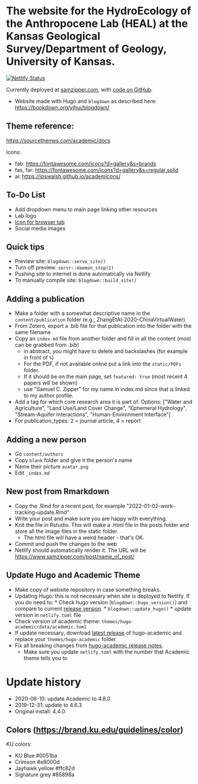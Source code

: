 # The website for the HydroEcology of the Anthropocene Lab (HEAL) at the Kansas Geological Survey/Department of Geology, University of Kansas.
[![Netlify Status](https://api.netlify.com/api/v1/badges/8ab46337-8345-446c-8b42-45d8d73db848/deploy-status)](https://app.netlify.com/sites/samzipper/deploys)

Currently deployed at [samzipper.com](https://www.samzipper.com), with [code on GitHub](https://github.com/samzipper/website-HEAL).

 * Website made with Hugo and `blogdown` as described here: https://bookdown.org/yihui/blogdown/

## Theme reference: 
https://sourcethemes.com/academic/docs

Icons:
 * fab: https://fontawesome.com/icons?d=gallery&s=brands
 * fas, far: https://fontawesome.com/icons?d=gallery&s=regular,solid
 * ai: https://jpswalsh.github.io/academicons/

## To-Do List
 * Add dropdown menu to main page linking other resources
 * Lab logo
 * [Icon for browser tab](https://sourcethemes.com/academic/docs/customization/#website-icon)
 * Social media images

## Quick tips
 * Preview site: `blogdown::serve_site()`
 * Turn off preview: `servr::daemon_stop(1)`
 * Pushing site to internet is done automatically via Netlify
  * To manually compile site: `blogdown::build_site()`

## Adding a publication
 * Make a folder with a somewhat descriptive name in the `content/publication` folder (e.g., ZhangEtAl-2020-ChinaVirtualWater)
 * From Zotero, export a .bib file for that publication into the folder with the same filename
 * Copy an `index.md` file from another folder and fill in all the content (most can be grabbed from .bib)
    * in abstract, you might have to delete and backslashes (for example in front of `%`)
    * For the PDF, if not available online put a link into the `static/PDFs` folder.
    * If it should be on the main page, set `featured: true` (most recent 4 papers will be shown)
	* use "Samuel C. Zipper" for my name in index.md since that is linked to my author profile.
 * Add a tag for which core research area it is part of. Options: ["Water and Agriculture", "Land Use/Land Cover Change", "Ephemeral Hydrology", "Stream-Aquifer Interactions", "Human-Environment Interface"]
 * For publication_types: 2 = journal article, 4 = report

## Adding a new person
 * Go `content/authors`
 * Copy `blank` folder and give it the person's name
 * Name their picture `avatar.png`
 * Edit `_index.md`

## New post from Rmarkdown
 * Copy the .Rmd for a recent post, for example "2022-01-02-work-tracking-update.Rmd"
 * Write your post and make sure you are happy with everything.
 * Knit the file in Rstudio. This will make a .html file in the posts folder and store all the image files in the static folder.
	* The html file will have a weird header - that's OK.
 * Commit and push the changes to the web
 * Netlify should automatically render it. The URL will be https://www.samzipper.com/post/name_of_post/

## Update Hugo and Academic Theme
 * Make copy of website repository in case something breaks.
 * Updating Hugo: this is not necessary when site is deployed to Netlify. If you do need to:
		* Check hugo version (`blogdown::hugo_version()`) and compare to current [release version](https://github.com/gohugoio/hugo/releases).
		* `blogdown::update_hugo()`
		* update version in `netlify.toml` file
 * Check version of academic theme: `themes/hugo-academic/data/academic.toml`
  * If update necessary, download [latest release](https://github.com/gcushen/hugo-academic/releases) of hugo-academic and replace your `themes/hugo-academic` folder
  * Fix all breaking changes from [hugo-academic release notes](https://sourcethemes.com/academic/updates/).
	* Make sure you update `netlify.toml` with the number that Academic theme tells you to

# Update history
 * 2020-06-10: update Academic to 4.8.0
 * 2019-12-31: update to 4.6.3
 * Original install: 4.4.0

## Colors (https://brand.ku.edu/guidelines/color)
KU colors:
  * KU Blue #0051ba
  * Crimson #e8000d
  * Jayhawk yellow #ffc82d
  * Signature grey #85898a